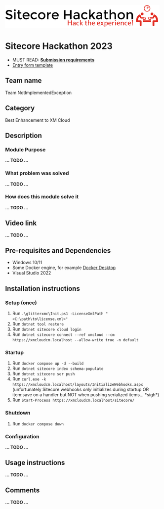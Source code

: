 ![Hackathon Logo](docs/images/hackathon.png?raw=true "Hackathon Logo")
# Sitecore Hackathon 2023

- MUST READ: **[Submission requirements](SUBMISSION_REQUIREMENTS.md)**
- [Entry form template](ENTRYFORM.md)

## Team name

Team NotImplementedException

## Category

Best Enhancement to XM Cloud

## Description

### Module Purpose

**... TODO ...**

### What problem was solved

**... TODO ...**

### How does this module solve it

**... TODO ...**

## Video link

**... TODO ...**

## Pre-requisites and Dependencies

- Windows 10/11
- Some Docker engine, for example [Docker Desktop](https://desktop.docker.com/win/stable/amd64/Docker%20Desktop%20Installer.exe)
- Visual Studio 2022

## Installation instructions

### Setup (once)

1. Run `.\glitterxmc\Init.ps1 -LicenseXmlPath "<C:\path\to\license.xml>"`
1. Run `dotnet tool restore`
1. Run `dotnet sitecore cloud login`
1. Run `dotnet sitecore connect --ref xmcloud --cm https://xmcloudcm.localhost --allow-write true -n default`

### Startup

1. Run `docker compose up -d --build`
1. Run `dotnet sitecore index schema-populate`
1. Run `dotnet sitecore ser push`
1. Run `curl.exe -k https://xmcloudcm.localhost/layouts/InitializeWebhooks.aspx` (unfortunately Sitecore webhooks *only* initializes during startup OR item:save on a handler but NOT when pushing serialized items... \*sigh\*)
1. Run `Start-Process https://xmcloudcm.localhost/sitecore/`

### Shutdown

1. Run `docker compose down`

### Configuration

**... TODO ...**

## Usage instructions

**... TODO ...**

## Comments

**... TODO ...**
